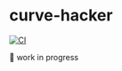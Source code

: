 # curve-hacker

[![CI](https://github.com/peterekepeter/curve-editor/actions/workflows/main.yml/badge.svg)](https://github.com/peterekepeter/curve-editor/actions/workflows/main.yml)

🚧 work in progress 
